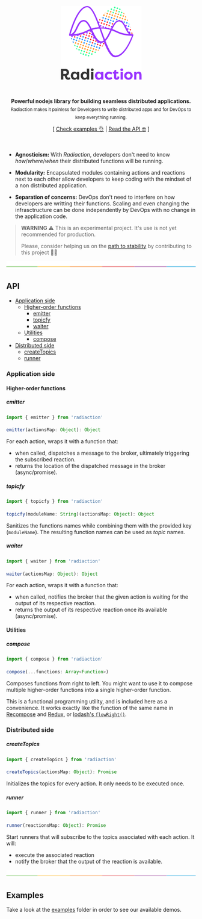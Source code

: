 <p align="center"><img src=".github/logo.png" width="215" /><p>
<br>

<p align="center">
<strong>Powerful nodejs library for building seamless distributed applications.</strong><br />
<sub>Radiaction makes it painless for Developers to write distributed apps and for DevOps to keep everything running.</sub>
</p>

<p align="center">
  [ <a href="./examples">Check  examples 👌</a> | <a href="#api">Read the API 🤓</a> ]
</p>
<br />

* **Agnosticism:** With _Radiaction_, developers don't need to know _how_/_where_/_when_ their distributed functions will be running.

* **Modularity:** Encapsulated modules containing actions and reactions next to each other allow developers to keep coding with the mindset of a non distributed application.

* **Separation of concerns:** DevOps don't need to interfere on how developers are writting their functions. Scaling and even changing the infrasctructure can be done independently by DevOps with no change in the application code.

> **WARNING ⚠️** This is an experimental project. It's use is not yet recommended for production.
> 
> Please, consider helping us on the [path to stability](https://github.com/Quadric/radiaction/milestone/1) by contributing to this project 🍻💪

![divider](.github/divider.png)

## API

* [Application side](#application-side)
  * [Higher-order functions](#higher-order-functions)
    * [emitter](#emitter)
    * [topicfy](#topicfy)
    * [waiter](#waiter)
  * [Utilities](#utilities)
    * [compose](#compose)
* [Distributed side](#distributed-side)
  * [createTopics](#createtopics)
  * [runner](#runner)

### Application side

#### Higher-order functions

##### emitter

```typescript
import { emitter } from 'radiaction'

emitter(actionsMap: Object): Object
```

For each action, wraps it with a function that:

* when called, dispatches a message to the broker, ultimately triggering the subscribed reaction.
* returns the location of the dispatched message in the broker (async/promise).

##### topicfy

```typescript
import { topicfy } from 'radiaction'

topicfy(moduleName: String)(actionsMap: Object): Object
```

Sanitizes the functions names while combining them with the provided key (`moduleName`). The resulting function names can be used as _topic_ names.

##### waiter

```typescript
import { waiter } from 'radiaction'

waiter(actionsMap: Object): Object
```

For each action, wraps it with a function that:

* when called, notifies the broker that the given action is waiting for the output of its respective reaction.
* returns the output of its respective reaction once its available (async/promise).

#### Utilities

##### compose

```typescript
import { compose } from 'radiaction'

compose(...functions: Array<Function>)
```

Composes functions from right to left. You might want to use it to compose multiple higher-order functions into a single higher-order function.

This is a functional programming utility, and is included here as a convenience. It works exactly like the function of the same name in [Recompose](https://github.com/acdlite/recompose/blob/master/docs/API.md#compose) and [Redux](https://github.com/reactjs/redux/blob/master/docs/api/compose.md), or [lodash's `flowRight()`](https://lodash.com/docs/4.17.5#flowRight).

### Distributed side

##### createTopics

```typescript
import { createTopics } from 'radiaction'

createTopics(actionsMap: Object): Promise
```

Initializes the topics for every action. It only needs to be executed once.

##### runner

```typescript
import { runner } from 'radiaction'

runner(reactionsMap: Object): Promise
```

Start runners that will subscribe to the topics associated with each action. It will:

* execute the associated reaction
* notify the broker that the output of the reaction is available.

![divider](.github/divider.png)

## Examples

Take a look at the [examples](./examples) folder in order to see our available demos.
